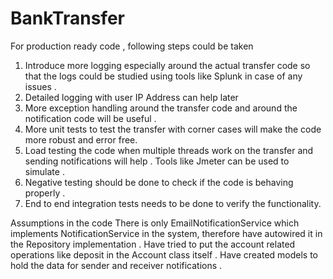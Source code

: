 # BankTransfer

For production ready code , following steps could be taken 

1. Introduce more logging especially around the actual transfer code so that the logs could be studied using tools like Splunk in case of any issues . 
2. Detailed logging with user IP Address can help later 
3. More exception handling around the transfer code and around the notification code will be useful . 
4. More unit tests to test the transfer with corner cases will make the code more robust and error free.
5. Load testing the code when multiple threads work on the transfer and sending notifications will help . Tools like Jmeter can be used to simulate .
6. Negative testing should be done to check if the code is behaving properly . 
7. End to end integration tests needs to be done to verify the functionality. 


Assumptions in the code 
There is only EmailNotificationService which implements NotificationService in the system, therefore have autowired it in the Repository implementation .
Have tried to put the account related operations like deposit in the Account class itself .
Have created models to hold the data for sender and receiver notifications .